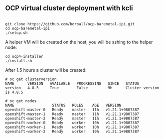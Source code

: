 ## OCP virtual cluster deployment with kcli

```shell

git clone https://github.com/borball/ocp-baremetal-ipi.git
cd ocp-baremetal-ipi
./setup.sh
```
A helper VM will be created on the host, you will be sshing to the helper node:

```shell
cd ocp4-installer
./install.sh
```

After 1.5 hours a cluster will be created:

```
# oc get clusterversion
NAME      VERSION   AVAILABLE   PROGRESSING   SINCE   STATUS
version   4.8.5     True        False         9h      Cluster version is 4.8.5

# oc get nodes
NAME                 STATUS   ROLES    AGE   VERSION
openshift-master-0   Ready    master   11h   v1.21.1+9807387
openshift-master-1   Ready    master   11h   v1.21.1+9807387
openshift-master-2   Ready    master   11h   v1.21.1+9807387
openshift-worker-0   Ready    worker   10h   v1.21.1+9807387
openshift-worker-1   Ready    worker   10h   v1.21.1+9807387
openshift-worker-2   Ready    worker   10h   v1.21.1+9807387
```
